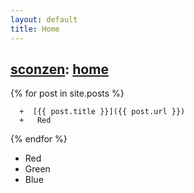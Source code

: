 ```yaml
---
layout: default
title: Home
---
```

## [sconzen](http://sconzen.github.io): [home](http://sconzen.github.io)


  {% for post in site.posts %}

	  +	 [{{ post.title }}]({{ post.url }})
	  +   Red
 
  {% endfor %}

  +   Red
  +   Green
  +   Blue
